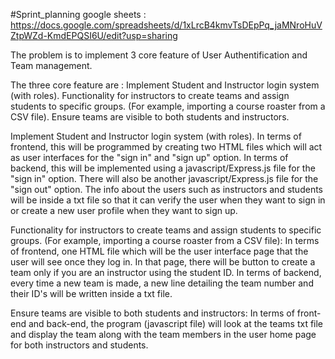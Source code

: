 #Sprint_planning google sheets : 
https://docs.google.com/spreadsheets/d/1xLrcB4kmvTsDEpPq_jaMNroHuVZtpWZd-KmdEPQSI6U/edit?usp=sharing

The problem is to implement 3 core feature of User Authentification and Team management.

The three core feature are : Implement Student and Instructor login system (with roles). Functionality for instructors to create teams and assign students to specific groups. (For example, importing a course roaster from a CSV file). Ensure teams are visible to both students and instructors.

Implement Student and Instructor login system (with roles). In terms of frontend, this will be programmed by creating two HTML files which will act as user interfaces for the "sign in" and "sign up" option. In terms of backend, this will be implemented using a javascript/Express.js file for the "sign in" option. There will also be another javascript/Express.js file for the "sign out" option. The info about the users such as instructors and students will be inside a txt file so that it can verify the user when they want to sign in or create a new user profile when they want to sign up.



Functionality for instructors to create teams and assign students to specific groups. (For example, importing a course roaster from a CSV file): In terms of frontend, one HTML file which will be the user interface page that the user will see once they log in. In that page, there will be button to create a team only if you are an instructor using the student ID. In terms of backend, every time a new team is made, a new line detailing the team number and their ID's will be written inside a txt file.

Ensure teams are visible to both students and instructors: In terms of front-end and back-end, the program (javascript file) will look at the teams txt file and display the team along with the team members in the user home page for both instructors and students.

